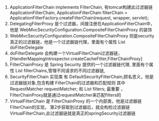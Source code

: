 1. ApplicationFilterChain implements FilterChain, 有tomcat构建此过滤器链ApplicationFilterChain,
   ApplicationFilterChain filterChain = ApplicationFilterFactory.createFilterChain(request, wrapper, servlet);
2. DelegatingFilterProxy 是个过滤器，间接注册在ApplicationFilterChain中，他是 WebMvcSecurityConfiguration.CompositeFilterChainProxy 的装饰
3. WebMvcSecurityConfiguration.CompositeFilterChainProxy 则是security真正的过滤器链，他是一个过滤器链代理，里面有个属性 List<Filter> doFilterDelegate
4. doFilterDelegate 会构建一个VirtualFilterChain过滤器链，[HandlerMappingIntrospector.createCacheFilter,FilterChainProxy]
5. FilterChainProxy 是 Spring Security 提供的一个过滤器链代理,
里面有个属性 List<SecurityFilterChain> filterChains,管理不同请求的不同过滤器链,
6. SecurityFilterChain 实现类 有 DefaultSecurityFilterChain,顾名思义，他是过滤器链对象,包含构建 FilterChain的过滤器和匹配规则
其中 RequestMatcher requestMatcher; 和 List<Filter> filters; 最重要 ， 
FilterChainProxy就是通过requestMatcher来匹配filters的
7. VirtualFilterChain 是 FilterChainProxy 的一个内部类，他是过滤器链FilterChain的实现， 
第2步获取到过滤器后，就会构检过滤器链VirtualFilterChain,此过滤器链就是真正的springSecurity过滤器链

